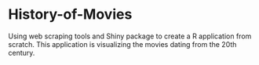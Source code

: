 # History-of-Movies

Using web scraping tools and Shiny package to create a R application from scratch. This application is visualizing the movies dating from the 20th century.
